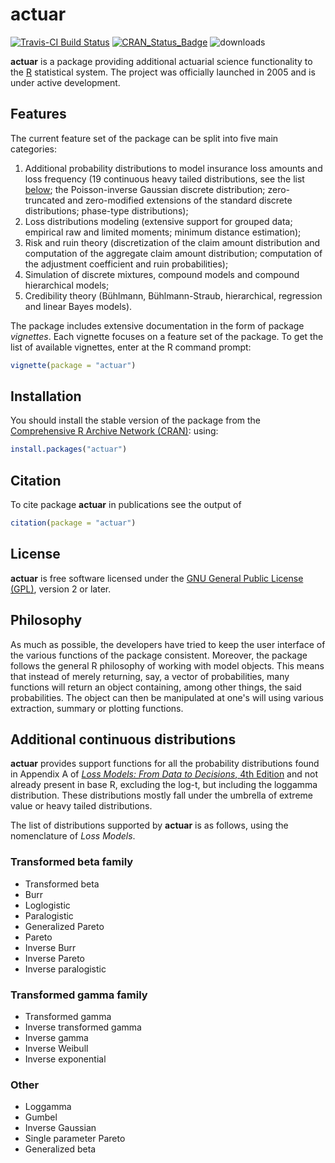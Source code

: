 # actuar
[![Travis-CI Build Status](https://travis-ci.org/vigou3/actuar.svg?branch=master)](https://travis-ci.org/vigou3/actuar) [![CRAN\_Status\_Badge](http://www.r-pkg.org/badges/version/actuar)](https://cran.r-project.org/package=actuar) ![downloads](http://cranlogs.r-pkg.org/badges/grand-total/actuar)

**actuar** is a package providing additional actuarial science
functionality to the [R](https://r-project.org) statistical system.
The project was officially launched in 2005 and is under active
development.

## Features

The current feature set of the package can be split into five main
categories: 

1. Additional probability distributions to model insurance loss
   amounts and loss frequency (19 continuous heavy tailed
   distributions, see the list [below](#distributions); the
   Poisson-inverse Gaussian discrete distribution; zero-truncated and
   zero-modified extensions of the standard discrete distributions;
   phase-type distributions);
2. Loss distributions modeling (extensive support for grouped data;
   empirical raw and limited moments; minimum distance estimation);
3. Risk and ruin theory (discretization of the claim amount
   distribution and computation of the aggregate claim amount
   distribution; computation of the adjustment coefficient and ruin
   probabilities); 
4. Simulation of discrete mixtures, compound models and compound
   hierarchical models;
5. Credibility theory (Bühlmann, Bühlmann-Straub, hierarchical,
   regression and linear Bayes models).

The package includes extensive documentation in the form of package
*vignettes*. Each vignette focuses on a feature set of the package. To
get the list of available vignettes, enter at the R command prompt:

```R
vignette(package = "actuar")
```

## Installation

You should install the stable version of the package from the 
[Comprehensive R Archive Network (CRAN)](https://cran.r-project.org/package=actuar):
using:

```R
install.packages("actuar")
```

## Citation

To cite package **actuar** in publications see the output of

```R
citation(package = "actuar")
```

## License

**actuar** is free software licensed under the [GNU General Public
License (GPL)](https://www.gnu.org/copyleft/gpl.html), version 2 or later.

## Philosophy

As much as possible, the developers have tried to keep the user
interface of the various functions of the package consistent.
Moreover, the package follows the general R philosophy of working with
model objects. This means that instead of merely returning, say, a
vector of probabilities, many functions will return an object
containing, among other things, the said probabilities. The object can
then be manipulated at one's will using various extraction, summary or
plotting functions.

## <a name="distributions"></a> Additional continuous distributions

**actuar** provides support functions for all the probability
distributions found in Appendix&nbsp;A of 
[*Loss Models: From Data to Decisions*, 4th Edition](https://www.wiley.com/en-us/Loss+Models%3A+From+Data+to+Decisions%2C+4th+Edition-p-9781118411650)
and not already present in base R, excluding the log-t, but
including the loggamma distribution. These distributions mostly fall
under the umbrella of extreme value or heavy tailed distributions.

The list of distributions supported by **actuar** is as follows, using
the nomenclature of *Loss Models*.

###  Transformed beta family

- Transformed beta
- Burr
- Loglogistic
- Paralogistic
- Generalized Pareto
- Pareto
- Inverse Burr
- Inverse Pareto
- Inverse paralogistic

### Transformed gamma family

- Transformed gamma
- Inverse transformed gamma
- Inverse gamma
- Inverse Weibull
- Inverse exponential

###  Other

- Loggamma
- Gumbel
- Inverse Gaussian
- Single parameter Pareto
- Generalized beta
